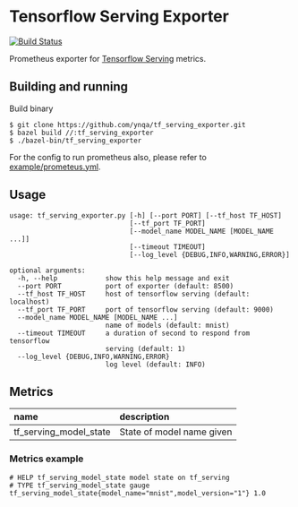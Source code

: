 # Tensorflow Serving Exporter
[![Build Status](https://travis-ci.org/ynqa/tf_serving_exporter.svg?branch=master)](https://travis-ci.org/ynqa/tf_serving_exporter)

Prometheus exporter for [Tensorflow Serving](https://github.com/tensorflow/serving) metrics.

## Building and running

Build binary

```
$ git clone https://github.com/ynqa/tf_serving_exporter.git
$ bazel build //:tf_serving_exporter
$ ./bazel-bin/tf_serving_exporter
```

For the config to run prometheus also, please refer to [example/prometeus.yml]( example/prometeus.yml).

## Usage

```
usage: tf_serving_exporter.py [-h] [--port PORT] [--tf_host TF_HOST]
                              [--tf_port TF_PORT]
                              [--model_name MODEL_NAME [MODEL_NAME ...]]
                              [--timeout TIMEOUT]
                              [--log_level {DEBUG,INFO,WARNING,ERROR}]

optional arguments:
  -h, --help            show this help message and exit
  --port PORT           port of exporter (default: 8500)
  --tf_host TF_HOST     host of tensorflow serving (default: localhost)
  --tf_port TF_PORT     port of tensorflow serving (default: 9000)
  --model_name MODEL_NAME [MODEL_NAME ...]
                        name of models (default: mnist)
  --timeout TIMEOUT     a duration of second to respond from tensorflow
                        serving (default: 1)
  --log_level {DEBUG,INFO,WARNING,ERROR}
                        log level (default: INFO)
```

## Metrics

|name|description|
|:--|:--|
|tf_serving_model_state|State of model name given|

### Metrics example

```
# HELP tf_serving_model_state model state on tf_serving
# TYPE tf_serving_model_state gauge
tf_serving_model_state{model_name="mnist",model_version="1"} 1.0
```
